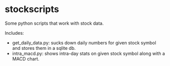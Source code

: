 stockscripts
============

Some python scripts that work with stock data.

Includes:

- get\_daily\_data.py:  sucks down daily numbers for given stock symbol and
  stores them in a sqlite db.
- intra\_macd.py:  shows intra-day stats on given stock symbol along with
  a MACD chart.
